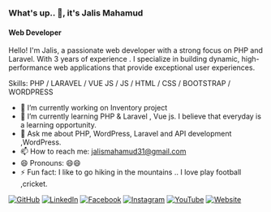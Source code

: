 ### What's up.. 👋, it's Jalis Mahamud
#### Web Developer
Hello! I'm Jalis, a passionate web developer with a strong focus on PHP and Laravel. With 3 years of experience . I specialize in building dynamic, high-performance web applications that provide exceptional user experiences.

Skills: PHP / LARAVEL / VUE JS  / JS / HTML / CSS / BOOTSTRAP / WORDPRESS

- 🔭 I’m currently working on Inventory project 
- 🌱 I’m currently learning PHP & Laravel , Vue js. I believe that everyday is a learning opportunity. 
- 💬 Ask me about  PHP, WordPress, Laravel and API development ,WordPress. 
- 📫 How to reach me: jalismahamud31@gmail.com 
- 😄 Pronouns: 😄😄 
- ⚡ Fun fact: I like to go hiking in the mountains .. I love play football ,cricket. 

[![GitHub](https://img.shields.io/badge/GitHub-000?style=for-the-badge&logo=github&logoColor=white)](https://github.com/J-a-l-i-s)
[![LinkedIn](https://img.shields.io/badge/LinkedIn-0A66C2?style=for-the-badge&logo=linkedin&logoColor=white)](https://www.linkedin.com/in/jalis-mahamud-1a8b41298/)
[![Facebook](https://img.shields.io/badge/Facebook-1877F2?style=for-the-badge&logo=facebook&logoColor=white)](https://www.facebook.com/mdjalish.mahamud.16)
[![Instagram](https://img.shields.io/badge/Instagram-E4405F?style=for-the-badge&logo=instagram&logoColor=white)](https://www.instagram.com/j__a__l__i__s)
[![YouTube](https://img.shields.io/badge/YouTube-FF0000?style=for-the-badge&logo=youtube&logoColor=white)](https://youtube.com/@abdullahabdullah-yd7kx)
[![Website](https://img.shields.io/badge/Website-4285F4?style=for-the-badge&logo=google-chrome&logoColor=white)](http://jalis.epizy.com/)


